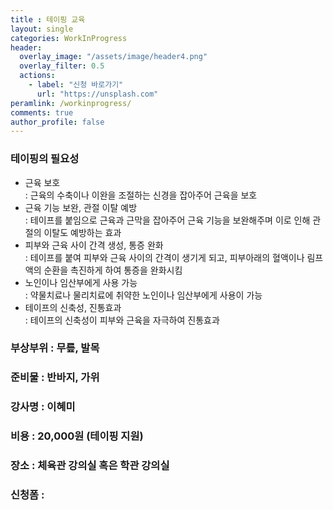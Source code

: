 ```yaml
---
title : 테이핑 교육
layout: single
categories: WorkInProgress
header:
  overlay_image: "/assets/image/header4.png"
  overlay_filter: 0.5
  actions:
    - label: "신청 바로가기"
      url: "https://unsplash.com"
peramlink: /workinprogress/
comments: true
author_profile: false
---
```



### 테이핑의 필요성

- 근육 보호 
<br>: 근육의 수축이나 이완을 조절하는 신경을 잡아주어 근육을 보호
- 근육 기능 보완, 관절 이탈 예방 
<br>: 테이프를 붙임으로 근육과 근막을 잡아주어 근육 기능을 보완해주며 이로 인해 관절의 이탈도 예방하는 효과
- 피부와 근육 사이 간격 생성, 통증 완화 
<br>: 테이프를 붙여 피부와 근육 사이의 간격이 생기게 되고, 피부아래의 혈액이나 림프액의 순환을 촉진하게 하여 통증을 완화시킴
- 노인이나 임산부에게 사용 가능 
<br>: 약물치료나 물리치료에 취약한 노인이나 임산부에게 사용이 가능
- 테이프의 신축성, 진통효과 
<br>: 테이프의 신축성이 피부와 근육을 자극하여 진통효과

### 부상부위 : 무릎, 발목
### 준비물 : 반바지, 가위
### 강사명 : 이혜미
### 비용 : 20,000원 (테이핑 지원)
### 장소 : 체육관 강의실 혹은 학관 강의실
### 신청폼 :
